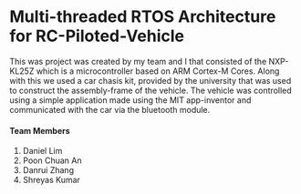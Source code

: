 # Multi-threaded RTOS Architecture for RC-Piloted-Vehicle  
This was project was created by my team and I that consisted of the NXP-KL25Z which is a microcontroller based on ARM Cortex-M Cores. Along with this we used a car chasis kit, provided by the university that was used to construct the assembly-frame of the vehicle. The vehicle was controlled using a simple application made using the MIT app-inventor and communicated with the car via the bluetooth module.

#### Team Members
1. Daniel Lim 
2. Poon Chuan An
3. Danrui Zhang
4. Shreyas Kumar
